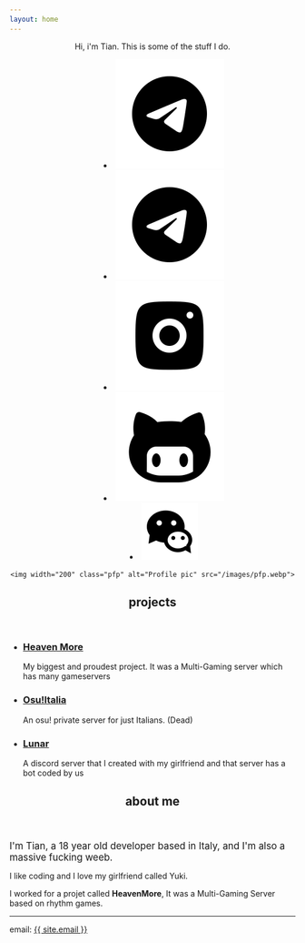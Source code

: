 ```yaml
---
layout: home
---
```

<center>
	<p>Hi, i'm Tian. This is some of the stuff I do.</p>
	<nav id="socials">
		<menu>
			<li><a href="https://t.me/{{ site.telegram_username }}" class="icon invert" title="Telegram"><img src="/images/icons8-telegram.svg" alt="Telegram"></a></li>
			<li><a href="https://t.me/{{ site.telegram_username }}" class="icon invert" title="Telegram"><img src="/images/icons8-telegram.svg" alt="Telegram"></a></li>
			<li><a href="https://instagram.com/{{ site.instagram_username }}" class="icon invert" title="Instagram"><img src="/images/icons8-instagram.svg" alt="Telegram"></a></li>
			<li><a href="https://github.com/{{ site.github_username }}" class="icon invert" title="GitHub"><img src="/images/icons8-github-2.svg" alt="Telegram"></a></li>
			<li><a href="{{ site.weixin }}" class="icon invert" title="GitHub"><img src="/images/icons8-wechat.svg" alt="Wechat"></a></li>
		</menu>
	</nav>

	<img width="200" class="pfp" alt="Profile pic" src="/images/pfp.webp">
</center>

<section id="projects">
	<header>
		<h2>projects</h2>
	</header>
	<main>
		<ul class="list full-width">
			<li>
				<h3><a href="https://heavenmore.xyz/">Heaven More</a></h3>
				<p>My biggest and proudest project. It was a Multi-Gaming server which has many gameservers</p>
			</li>
			<li>
				<h3><a href="/">Osu!Italia</a></h3>
				<p>An osu! private server for just Italians. (Dead)</p>
			</li>
			<li>
				<h3><a href="{{ site.lunar-link }}">Lunar</a></h3>
				<p>A discord server that I created with my girlfriend and that server has a bot coded by us</p>
			</li>
			<!--<li>
				<h3><a href="/?">Project 4</a></h3>
				<p>Brief description</p>
			</li>
			<li>
				<h3><a href="/?">Project 5</a></h3>
				<p>Brief description</p>
			</li>
			<li>
				<h3><a href="/?">Project 6</a></h3>
				<p>Brief description</p>
			</li>-->
		</ul>
	</main>
</section>

<section id="about">
	<header>
		<h2>about me</h2>
	</header>
	<main>
		<big>I'm Tian, a 18 year old developer based in Italy, and I'm also a massive fucking weeb.</big>
		<p>I like coding and I love my girlfriend called Yuki.</p>
		<p>I worked for a projet called <b>HeavenMore</b>, It was a Multi-Gaming Server based on rhythm games.</p>
		<hr>
		<section id="contact">
			<p>email: <a href="mailto:{{site.email}}" id="email">{{ site.email }}</a></p>
		</section>
	</main>
</section>